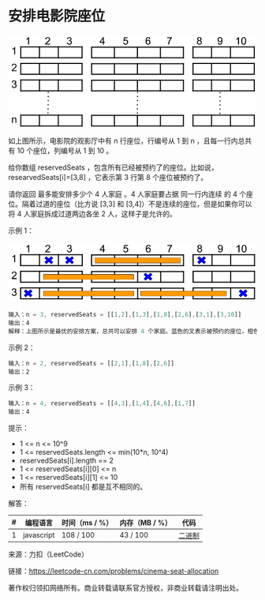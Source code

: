 # 安排电影院座位

![座位示例图](./seats.png)

如上图所示，电影院的观影厅中有 n 行座位，行编号从 1 到 n ，且每一行内总共有 10 个座位，列编号从 1 到 10 。

给你数组 reservedSeats ，包含所有已经被预约了的座位。比如说，researvedSeats[i]=[3,8] ，它表示第 3 行第 8 个座位被预约了。

请你返回 最多能安排多少个 4 人家庭 。4 人家庭要占据 同一行内连续 的 4 个座位。隔着过道的座位（比方说 [3,3] 和 [3,4]）不是连续的座位，但是如果你可以将 4 人家庭拆成过道两边各坐 2 人，这样子是允许的。

示例 1：

![示例1](./eg1.png)

``` javascript
输入：n = 3, reservedSeats = [[1,2],[1,3],[1,8],[2,6],[3,1],[3,10]]
输出：4
解释：上图所示是最优的安排方案，总共可以安排 4 个家庭。蓝色的叉表示被预约的座位，橙色的连续座位表示一个 4 人家庭。
```

示例 2：

``` javascript
输入：n = 2, reservedSeats = [[2,1],[1,8],[2,6]]
输出：2
```

示例 3：

``` javascript
输入：n = 4, reservedSeats = [[4,3],[1,4],[4,6],[1,7]]
输出：4
```

提示：

- 1 <= n <= 10^9
- 1 <= reservedSeats.length <= min(10*n, 10^4)
- reservedSeats[i].length == 2
- 1 <= reservedSeats[i][0] <= n
- 1 <= reservedSeats[i][1] <= 10
- 所有 reservedSeats[i] 都是互不相同的。

解答：

**#**|**编程语言**|**时间（ms / %）**|**内存（MB / %）**|**代码**
--|--|--|--|--
1|javascript|108 / 100|43 / 100|[二进制](./javascript/ac_v1.js)

来源：力扣（LeetCode）

链接：https://leetcode-cn.com/problems/cinema-seat-allocation

著作权归领扣网络所有。商业转载请联系官方授权，非商业转载请注明出处。
